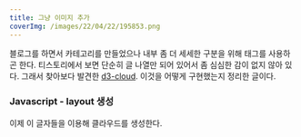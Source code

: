 ```yaml
---
title: 그냥 이미지 추가
coverImg: /images/22/04/22/195853.png
---
```


블로그를 하면서 카테고리를 만들었으나 내부 좀 더 세세한 구분을 위해 태그를 사용하곤 한다. 티스토리에서 보면 단순히 글 나열만 되어 있어서 좀 심심한 감이 없지 않아 있다. 그래서 찾아보다 발견한 [d3-cloud](https://github.com/jasondavies/d3-cloud). 이것을 어떻게 구현했는지 정리한 글이다.

<!--more-->

### Javascript - layout 생성

이제 이 글자들을 이용해 클라우드를 생성한다.

<post-img src="/images/22/02/25/165146.png"></post-img>
